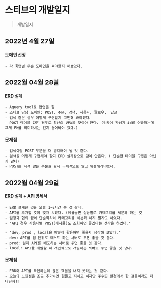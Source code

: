 # 스티브의 개발일지
> 개발일지

## 2022년 4월 27일 

#### 도메인 선정
    - 각 화면별 무슨 도메인을 써야할지 써보았다.


## 2022월 04월 28일

#### ERD 설계 
    - Aquery tool로 협업을 함
    - 스티브 담당 도메인: POST, 주문, 검색, 사용자, 팔로우,  답글
    - 검색 같은 경우 어떻게 구현할지 고민해 봐야겠다. 
    - POST 테이블 같은 경우도 최선의 방법을 찾아야 한다. (팀장이 작성자 id를 언급했는데 그게 PK를 의미하시는 건지 물어봐야 겠다.)
#### 문제점
    - 검색이랑 POST 부분을 더 생각해야 될 것 같다.
    - 검색을 어떻게 구현해야 할지 ERD 설계상으로 감이 안온다. ( 단순한 테이블 구현은 아닌거 같다)
    - POST는 지적 받은 부분을 뭔지 구체적으로 알고 해결해가야겠다.

## 2022월 04월 29일
#### ERD 설계 + API 명세서
    - ERD 설계한 것을 오늘 1~2시간 본 것 같다. 
    - API를 추가할 것이 몇개 보였다. (예를들면 상품별로 카테고리를 세분화 하는 것)
    - 팀장과 협의 끝에 단순화하여 카테고리를 세분화 하지 말자고 하였다.
    - 'API 경우 사용자별 POST(게시물)도 조회하면 좋겠다는 생각을 하였다.'
    
    - 'dev, prod , local을 어떻게 활용하면 좋을지 생각해 보았다.'
    - dev: API를 팀 단위로 테스트 하는 서버로 두면 좋을 것 같다.
    - prod: 실제 API를 배포하는 서버로 두면 좋을 것 같다.
    - local: API를 개발할 떄 개인적으로 개발하는 서버로 두면 좋을 것 같다.
#### 문제점
    - ERD와 API를 확인하는데 많은 효율을 내지 못하는 것 같다. 
    - 오늘의 느낀점을 조금 추가하면 힘들고 지치고 하지만 주워진 환경에서 한 걸음이라도 더 내딛자!! 
